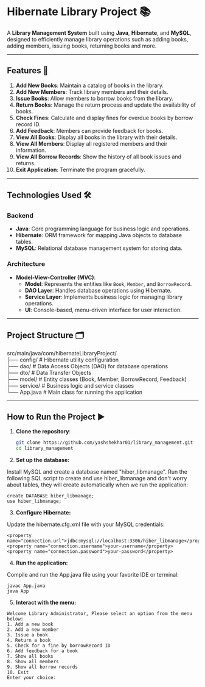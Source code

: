 # Hibernate Library Project 📚

A **Library Management System** built using **Java**, **Hibernate**, and **MySQL**, designed to efficiently manage library operations such as adding books, adding members, issuing books, returning books and more.


---

## Features 🚀

1. **Add New Books**: Maintain a catalog of books in the library.
2. **Add New Members**: Track library members and their details.
3. **Issue Books**: Allow members to borrow books from the library.
4. **Return Books**: Manage the return process and update the availability of books.
5. **Check Fines**: Calculate and display fines for overdue books by borrow record ID.
6. **Add Feedback**: Members can provide feedback for books.
7. **View All Books**: Display all books in the library with their details.
8. **View All Members**: Display all registered members and their information.
9. **View All Borrow Records**: Show the history of all book issues and returns.
10. **Exit Application**: Terminate the program gracefully.

---

## Technologies Used 🛠️

### Backend
- **Java**: Core programming language for business logic and operations.
- **Hibernate**: ORM framework for mapping Java objects to database tables.
- **MySQL**: Relational database management system for storing data.

### Architecture
- **Model-View-Controller (MVC)**: 
  - **Model**: Represents the entities like `Book`, `Member`, and `BorrowRecord`.
  - **DAO Layer**: Handles database operations using Hibernate.
  - **Service Layer**: Implements business logic for managing library operations.
  - **UI**: Console-based, menu-driven interface for user interaction.

---

## Project Structure 🗂️
src/main/java/com/hibernateLibraryProject/ <br>
                             ├── config/ # Hibernate utility configuration <br>
                             ├── dao/ # Data Access Objects (DAO) for database operations<br> 
                             ├── dto/ # Data Transfer Objects <br>
                             ├── model/ # Entity classes (Book, Member, BorrowRecord, Feedback) <br>
                             ├── service/ # Business logic and service classes <br>
                             └── App.java # Main class for running the application<br>

---

## How to Run the Project ▶️

1. **Clone the repository**:
   ```bash
   git clone https://github.com/yashshekhar01/library_management.git
   cd library_management 
   
2.  **Set up the database:**

Install MySQL and create a database named "hiber_libmanage".
Run the following SQL script to create and use hiber_libmanage and don't worry about tables, they will create automatically when we run the application:

```
create DATABASE hiber_libmanage;
use hiber_libmanage;
```

3.  **Configure Hibernate:**

Update the hibernate.cfg.xml file with your MySQL credentials:
```
<property name="connection.url">jdbc:mysql://localhost:3306/hiber_libmanage</property>
<property name="connection.username">your-username</property>
<property name="connection.password">your-password</property>
```
4.  **Run the application:**

Compile and run the App.java file using your favorite IDE or terminal:
```
javac App.java
java App
```
5.  **Interact with the menu:**

```
Welcome Library Administrator, Please select an option from the menu below:
1. Add a new book
2. Add a new member
3. Issue a book
4. Return a book
5. Check for a fine by borrowRecord ID
6. Add feedback for a book
7. Show all books
8. Show all members
9. Show all borrow records
10. Exit
Enter your choice:
```
